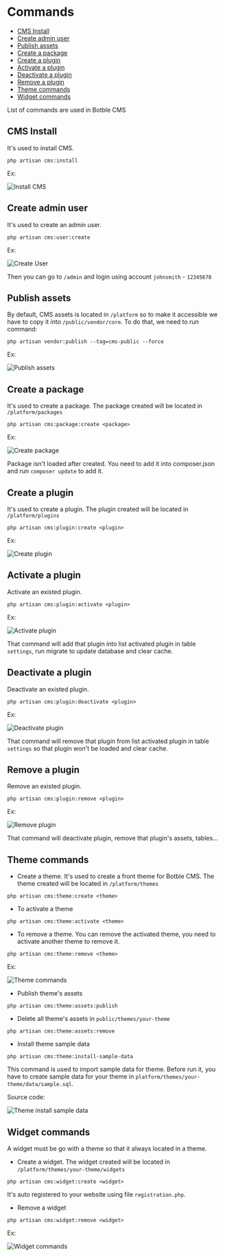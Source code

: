 # Commands

- [CMS Install](#install)
- [Create admin user](#create-admin-user)
- [Publish assets](#publish-assets)
- [Create a package](#create-package)
- [Create a plugin](#create-plugin)
- [Activate a plugin](#activate-plugin)
- [Deactivate a plugin](#deactivate-plugin)
- [Remove a plugin](#remove-plugin)
- [Theme commands](#theme-commands)
- [Widget commands](#widget-commands)
    
List of commands are used in Botble CMS

<a name="install"></a>
## CMS Install
It's used to install CMS.

```
php artisan cms:install
```

Ex:

![Install CMS](./images/install-command.png)

<a name="create-admin-user"></a>
## Create admin user
It's used to create an admin user.
```
php artisan cms:user:create
```

Ex:

![Create User](./images/create-user.png)

Then you can go to `/admin` and login using account `johnsmith` - `12345678`

## Publish assets
By default, CMS assets is located in `/platform` so to make it accessible we have to copy it into `/public/vendor/core`.
To do that, we need to run command:

```
php artisan vendor:publish --tag=cms-public --force
```

Ex: 

![Publish assets](./images/publish-assets.png)

<a name="create-package"></a>
## Create a package
It's used to create a package. The package created will be located in `/platform/packages`

```
php artisan cms:package:create <package>
```

Ex:

![Create package](./images/create-package.png)

Package isn't loaded after created. You need to add it into composer.json and run `composer update` to add it.

<a name="create-plugin"></a>
## Create a plugin
It's used to create a plugin. The plugin created will be located in `/platform/plugins`

```
php artisan cms:plugin:create <plugin>
```

Ex:

![Create plugin](./images/create-plugin.png)

<a name="activate-plugin"></a>
## Activate a plugin
Activate an existed plugin.

```
php artisan cms:plugin:activate <plugin>
```

Ex:

![Activate plugin](./images/activate-plugin.png)

That command will add that plugin into list activated plugin in table `settings`, run migrate to update database and clear cache.

<a name="deactivate-plugin"></a>
## Deactivate a plugin
Deactivate an existed plugin.

```
php artisan cms:plugin:deactivate <plugin>
```

Ex:

![Deactivate plugin](./images/deactivate-plugin.png)

That command will remove that plugin from list activated plugin in table `settings` so that plugin won't be loaded and clear cache.

<a name="remove-plugin"></a>
## Remove a plugin
Remove an existed plugin.

```
php artisan cms:plugin:remove <plugin>
```

Ex:

![Remove plugin](./images/remove-plugin.png)

That command will deactivate plugin, remove that plugin's assets, tables...

<a name="theme-commands"></a>
## Theme commands

- Create a theme. It's used to create a front theme for Botble CMS. The theme created will be located in `/platform/themes`
```
php artisan cms:theme:create <theme>
```

- To activate a theme

```
php artisan cms:theme:activate <theme>
```

- To remove a theme. You can remove the activated theme, you need to activate another theme to remove it.

```
php artisan cms:theme:remove <theme>
```

Ex:

![Theme commands](./images/theme-commands.png)

- Publish theme's assets
```
php artisan cms:theme:assets:publish
```

- Delete all theme's assets in `public/themes/your-theme`
```
php artisan cms:theme:assets:remove
```


- Install theme sample data

```
php artisan cms:theme:install-sample-data
```

This command is used to import sample data for theme. Before run it, you have to create sample data for your theme
in `platform/themes/your-theme/data/sample.sql`.

Source code:

![Theme install sample data](./images/theme-install-sample-data.png)

<a name="widget-commands"></a>
## Widget commands
A widget must be go with a theme so that it always located in a theme.

- Create a widget. The widget created will be located in `/platform/themes/your-theme/widgets`

```
php artisan cms:widget:create <widget>
```

It's auto registered to your website using file `registration.php`.

- Remove a widget

```
php artisan cms:widget:remove <widget>
```

Ex:

![Widget commands](./images/widget-commands.png)